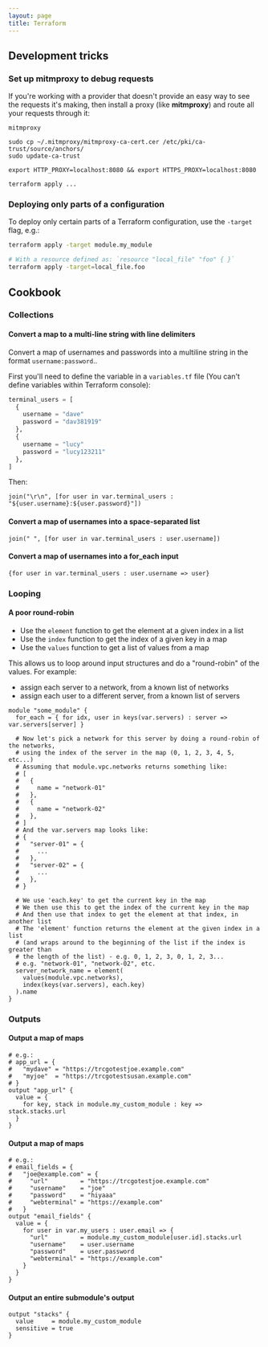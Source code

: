 ```yaml
---
layout: page
title: Terraform
---
```


## Development tricks

### Set up mitmproxy to debug requests

If you're working with a provider that doesn't provide an easy way to see the requests it's making, then install a proxy (like **mitmproxy**) and route all your requests through it:

```
mitmproxy

sudo cp ~/.mitmproxy/mitmproxy-ca-cert.cer /etc/pki/ca-trust/source/anchors/
sudo update-ca-trust

export HTTP_PROXY=localhost:8080 && export HTTPS_PROXY=localhost:8080

terraform apply ...
```

### Deploying only parts of a configuration

To deploy only certain parts of a Terraform configuration, use the `-target` flag, e.g.:

```bash
terraform apply -target module.my_module

# With a resource defined as: `resource "local_file" "foo" { }`
terraform apply -target=local_file.foo
```

## Cookbook

### Collections

#### Convert a map to a multi-line string with line delimiters

Convert a map of usernames and passwords into a multiline string in the format `username:password`..

First you'll need to define the variable in a `variables.tf` file (You can't define variables within Terraform console):

```terraform
terminal_users = [
  {
    username = "dave"
    password = "dav381919"
  },
  {
    username = "lucy"
    password = "lucy123211"
  },
]
```

Then:

```
join("\r\n", [for user in var.terminal_users : "${user.username}:${user.password}"])
```

#### Convert a map of usernames into a space-separated list

```
join(" ", [for user in var.terminal_users : user.username])
```

#### Convert a map of usernames into a for_each input

```
{for user in var.terminal_users : user.username => user}
```

### Looping 

#### A poor round-robin

- Use the `element` function to get the element at a given index in a list
- Use the `index` function to get the index of a given key in a map
- Use the `values` function to get a list of values from a map

This allows us to loop around input structures and do a "round-robin" of the values. For example:

- assign each server to a network, from a known list of networks
- assign each user to a different server, from a known list of servers

```hcl
module "some_module" {
  for_each = { for idx, user in keys(var.servers) : server => var.servers[server] }

  # Now let's pick a network for this server by doing a round-robin of the networks,
  # using the index of the server in the map (0, 1, 2, 3, 4, 5, etc...)
  # Assuming that module.vpc.networks returns something like:
  # [
  #   {
  #     name = "network-01"
  #   },
  #   {
  #     name = "network-02"
  #   },
  # ]
  # And the var.servers map looks like:
  # {
  #   "server-01" = {
  #     ...
  #   },
  #   "server-02" = {
  #     ...
  #   },
  # }

  # We use 'each.key' to get the current key in the map
  # We then use this to get the index of the current key in the map
  # And then use that index to get the element at that index, in another list
  # The 'element' function returns the element at the given index in a list
  # (and wraps around to the beginning of the list if the index is greater than
  # the length of the list) - e.g. 0, 1, 2, 3, 0, 1, 2, 3...
  # e.g. "network-01", "network-02", etc.
  server_network_name = element(
    values(module.vpc.networks),
    index(keys(var.servers), each.key) 
  ).name
}
```

### Outputs

#### Output a map of maps

```
# e.g.:
# app_url = {
#   "mydave" = "https://trcgotestjoe.example.com"
#   "myjoe"  = "https://trcgotestsusan.example.com"
# }
output "app_url" {
  value = {
    for key, stack in module.my_custom_module : key => stack.stacks.url
  }
}
```

#### Output a map of maps


```hcl
# e.g.:
# email_fields = {
#   "joe@example.com" = {
#     "url"         = "https://trcgotestjoe.example.com"
#     "username"    = "joe"
#     "password"    = "hiyaaa"
#     "webterminal" = "https://example.com"
#   }
output "email_fields" {
  value = {
    for user in var.my_users : user.email => {
      "url"         = module.my_custom_module[user.id].stacks.url
      "username"    = user.username
      "password"    = user.password
      "webterminal" = "https://example.com"
    }
  }
}
```

#### Output an entire submodule's output

```hcl
output "stacks" {
  value     = module.my_custom_module
  sensitive = true
}
